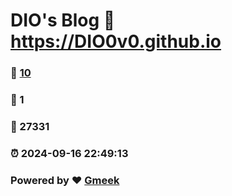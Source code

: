 # DIO's Blog :link: https://DIO0v0.github.io 
### :page_facing_up: [10](https://DIO0v0.github.io/tag.html) 
### :speech_balloon: 1 
### :hibiscus: 27331 
### :alarm_clock: 2024-09-16 22:49:13 
### Powered by :heart: [Gmeek](https://github.com/Meekdai/Gmeek)
